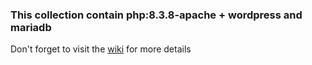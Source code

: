 ### This collection contain php:8.3.8-apache + wordpress and mariadb

Don't forget to visit the [wiki](https://github.com/Untyscu/dayly-ops/wiki) for more details